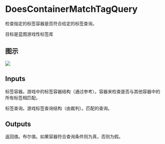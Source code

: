 # DoesContainerMatchTagQuery

检查指定的标签容器是否符合给定的标签查询。

目标是蓝图游戏性标签库

## 图示

![]($-20221218-19091663.png)

## Inputs

标签容器。游戏中的标签容器结构（通过参考）。容器来检查是否与其他容器中的所有标签相匹配。

标签查询。游戏标签查询结构（由裁判）。匹配的查询。  

## Outputs

返回值。布尔值。如果容器符合查询条件则为真，否则为假。
